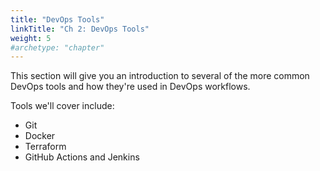 ```yaml
---
title: "DevOps Tools"
linkTitle: "Ch 2: DevOps Tools"
weight: 5
#archetype: "chapter"
---
```

This section will give you an introduction to several of the more common DevOps tools and how they're used in DevOps workflows.

Tools we'll cover include:

  * Git
  * Docker
  * Terraform
  * GitHub Actions and Jenkins
